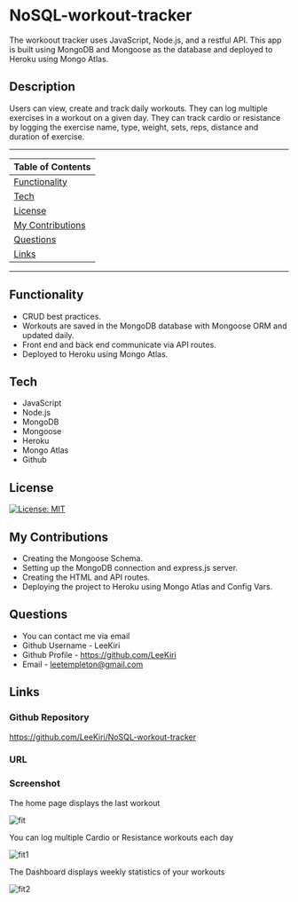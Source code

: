 # NoSQL-workout-tracker
The workoout tracker uses JavaScript, Node.js, and a restful API. This app is built using MongoDB and Mongoose as the database and deployed to Heroku using Mongo Atlas. 

## Description 
   Users can view, create and track daily workouts. They can log multiple exercises in a workout on a given day. They can track cardio or resistance by logging the exercise name, type, weight, sets, reps, distance and duration of exercise. 

---
| Table of Contents |
|---|
| [Functionality](#Functionality) |
| [Tech](#Tech) |
| [License](#License) |
| [My Contributions](#MyContributions) |
| [Questions](#Questions) |
| [Links](#Links) |
---

## Functionality 
* CRUD best practices. 
* Workouts are saved in the MongoDB database with Mongoose ORM and updated daily.
* Front end and back end communicate via API routes. 
* Deployed to Heroku using Mongo Atlas.
 

## Tech

* JavaScript 
* Node.js 
* MongoDB
* Mongoose
* Heroku
* Mongo Atlas
* Github  

## License 

[![License: MIT](https://img.shields.io/badge/License-MIT-yellow.svg)](https://opensource.org/licenses/MIT)

## My Contributions 
* Creating the Mongoose Schema. 
* Setting up the MongoDB connection and express.js server. 
* Creating the HTML and API routes.
* Deploying the project to Heroku using Mongo Atlas and Config Vars. 

## Questions
* You can contact me via email
* Github Username - LeeKiri
* Github Profile - https://github.com/LeeKiri
* Email - leetempleton@gmail.com 

## Links
### Github Repository

https://github.com/LeeKiri/NoSQL-workout-tracker

### URL


### Screenshot
The home page displays the last workout

![fit](https://user-images.githubusercontent.com/73642462/112260861-db8c1e00-8cbe-11eb-856e-3ef8a909c0ed.PNG)

You can log multiple Cardio or Resistance workouts each day

![fit1](https://user-images.githubusercontent.com/73642462/112260853-d9c25a80-8cbe-11eb-95b1-c5d470c685fe.PNG)

The Dashboard displays weekly statistics of your workouts

![fit2](https://user-images.githubusercontent.com/73642462/112260859-daf38780-8cbe-11eb-8314-1862b8b2688c.PNG)



